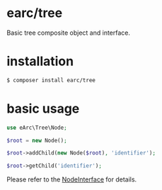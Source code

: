 # earc/tree

Basic tree composite object and interface.

# installation

```bash
$ composer install earc/tree
```

# basic usage

```php
use eArc\Tree\Node;

$root = new Node();

$root->addChild(new Node($root), 'identifier');

$root->getChild('identifier');
```

Please refer to the 
[NodeInterface](https://github.com/Koudela/eArc-tree/blob/master/src/Interfaces/NodeInterface.php) 
for details.
